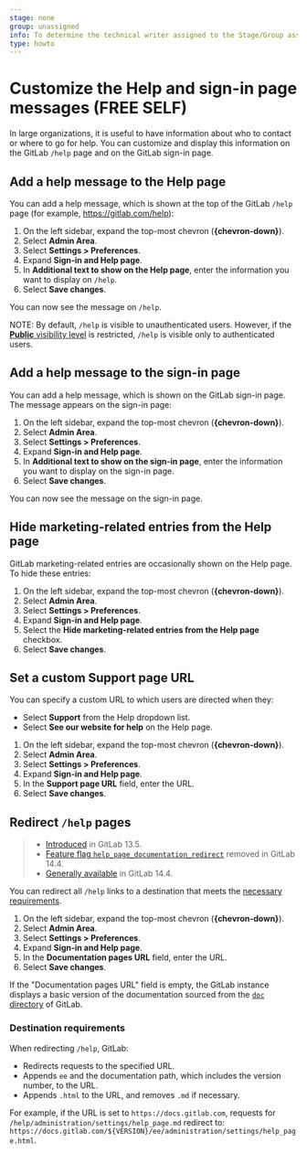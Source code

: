 ```yaml
---
stage: none
group: unassigned
info: To determine the technical writer assigned to the Stage/Group associated with this page, see https://about.gitlab.com/handbook/product/ux/technical-writing/#assignments
type: howto
---
```


# Customize the Help and sign-in page messages **(FREE SELF)**

In large organizations, it is useful to have information about who to contact or where
to go for help. You can customize and display this information on the GitLab `/help` page and on
the GitLab sign-in page.

## Add a help message to the Help page

You can add a help message, which is shown at the top of the GitLab `/help` page (for example,
<https://gitlab.com/help>):

1. On the left sidebar, expand the top-most chevron (**{chevron-down}**).
1. Select **Admin Area**.
1. Select **Settings > Preferences**.
1. Expand **Sign-in and Help page**.
1. In **Additional text to show on the Help page**, enter the information you want to display on `/help`.
1. Select **Save changes**.

You can now see the message on `/help`.

NOTE:
By default, `/help` is visible to unauthenticated users. However, if the
[**Public** visibility level](visibility_and_access_controls.md#restrict-visibility-levels)
is restricted, `/help` is visible only to authenticated users.

## Add a help message to the sign-in page

You can add a help message, which is shown on the GitLab sign-in page. The message appears on the sign-in page:

1. On the left sidebar, expand the top-most chevron (**{chevron-down}**).
1. Select **Admin Area**.
1. Select **Settings > Preferences**.
1. Expand **Sign-in and Help page**.
1. In **Additional text to show on the sign-in page**, enter the information you want to
   display on the sign-in page.
1. Select **Save changes**.

You can now see the message on the sign-in page.

## Hide marketing-related entries from the Help page

GitLab marketing-related entries are occasionally shown on the Help page. To hide these entries:

1. On the left sidebar, expand the top-most chevron (**{chevron-down}**).
1. Select **Admin Area**.
1. Select **Settings > Preferences**.
1. Expand **Sign-in and Help page**.
1. Select the **Hide marketing-related entries from the Help page** checkbox.
1. Select **Save changes**.

## Set a custom Support page URL

You can specify a custom URL to which users are directed when they:

- Select **Support** from the Help dropdown list.
- Select **See our website for help** on the Help page.

1. On the left sidebar, expand the top-most chevron (**{chevron-down}**).
1. Select **Admin Area**.
1. Select **Settings > Preferences**.
1. Expand **Sign-in and Help page**.
1. In the **Support page URL** field, enter the URL.
1. Select **Save changes**.

## Redirect `/help` pages

> - [Introduced](https://gitlab.com/gitlab-org/gitlab/-/merge_requests/43157) in GitLab 13.5.
> - [Feature flag `help_page_documentation_redirect`](https://gitlab.com/gitlab-org/gitlab/-/merge_requests/71737) removed in GitLab 14.4.
> - [Generally available](https://gitlab.com/gitlab-org/gitlab/-/merge_requests/71737) in GitLab 14.4.

You can redirect all `/help` links to a destination that meets the [necessary requirements](#destination-requirements).

1. On the left sidebar, expand the top-most chevron (**{chevron-down}**).
1. Select **Admin Area**.
1. Select **Settings > Preferences**.
1. Expand **Sign-in and Help page**.
1. In the **Documentation pages URL** field, enter the URL.
1. Select **Save changes**.

If the "Documentation pages URL" field is empty, the GitLab instance displays a basic version of the documentation sourced from the [`doc` directory](https://gitlab.com/gitlab-org/gitlab/-/tree/master/doc) of GitLab.

### Destination requirements

When redirecting `/help`, GitLab:

- Redirects requests to the specified URL.
- Appends `ee`  and the documentation path, which includes the version number, to the URL.
- Appends `.html` to the URL, and removes `.md` if necessary.

For example, if the URL is set to `https://docs.gitlab.com`, requests for
`/help/administration/settings/help_page.md` redirect to:
`https://docs.gitlab.com/${VERSION}/ee/administration/settings/help_page.html`.

<!-- ## Troubleshooting

Include any troubleshooting steps that you can foresee. If you know beforehand what issues
one might have when setting this up, or when something is changed, or on upgrading, it's
important to describe those, too. Think of things that may go wrong and include them here.
This is important to minimize requests for support, and to avoid doc comments with
questions that you know someone might ask.

Each scenario can be a third-level heading, for example `### Getting error message X`.
If you have none to add when creating a doc, leave this section in place
but commented out to help encourage others to add to it in the future. -->
